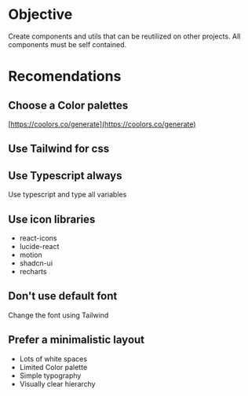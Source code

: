 # Objective
Create components and utils that can be reutilized on other projects. All components must be self contained.


# Recomendations
## Choose a Color palettes
[https://coolors.co/generate](https://coolors.co/generate)

## Use Tailwind for css

## Use Typescript always
Use typescript and type all variables

## Use icon libraries
- react-icons
- lucide-react
- motion
- shadcn-ui
- recharts

## Don't use default font
Change the font using Tailwind

## Prefer a minimalistic layout
- Lots of white spaces
- Limited Color palette
- Simple typography
- Visually clear hierarchy
